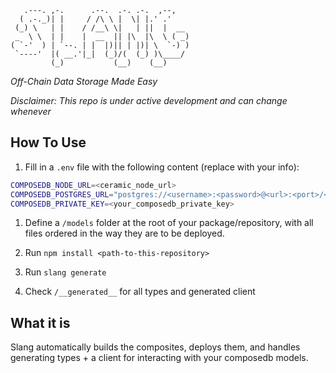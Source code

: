 ```
   .---. ,-.      .--.  .-. .-.  ,--,
  ( .-._)| |     / /\ \ |  \| |.' .'
 (_) \   | |    / /__\ \|   | ||  |  __
 _  \ \  | |    |  __  || |\  |\  \ ( _)
( `-'  ) | `--. | |  |)|| | |)| \  `-) )
 `----'  |( __.'|_|  (_)/(  (_) )\____/
         (_)           (__)    (__)
```

_Off-Chain Data Storage Made Easy_

*Disclaimer: This repo is under active development and can change whenever*

## How To Use

1. Fill in a `.env` file with the following content (replace with your info):

```sh
COMPOSEDB_NODE_URL=<ceramic_node_url>
COMPOSEDB_POSTGRES_URL="postgres://<username>:<password>@<url>:<port>/<db>"
COMPOSEDB_PRIVATE_KEY=<your_composedb_private_key>
```

1. Define a `/models` folder at the root of your package/repository, with all files ordered in the way they are to be deployed.

1. Run `npm install <path-to-this-repository>`

1. Run `slang generate`

1. Check `/__generated__` for all types and generated client

## What it is

Slang automatically builds the composites, deploys them, and handles generating types + a client for interacting with your composedb models.
